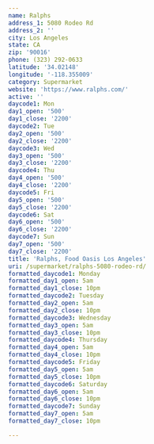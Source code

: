 ```yaml
---
name: Ralphs
address_1: 5080 Rodeo Rd
address_2: ''
city: Los Angeles
state: CA
zip: '90016'
phone: (323) 292-0633
latitude: '34.02148'
longitude: '-118.355009'
category: Supermarket
website: 'https://www.ralphs.com/'
active: ''
daycode1: Mon
day1_open: '500'
day1_close: '2200'
daycode2: Tue
day2_open: '500'
day2_close: '2200'
daycode3: Wed
day3_open: '500'
day3_close: '2200'
daycode4: Thu
day4_open: '500'
day4_close: '2200'
daycode5: Fri
day5_open: '500'
day5_close: '2200'
daycode6: Sat
day6_open: '500'
day6_close: '2200'
daycode7: Sun
day7_open: '500'
day7_close: '2200'
title: 'Ralphs, Food Oasis Los Angeles'
uri: /supermarket/ralphs-5080-rodeo-rd/
formatted_daycode1: Monday
formatted_day1_open: 5am
formatted_day1_close: 10pm
formatted_daycode2: Tuesday
formatted_day2_open: 5am
formatted_day2_close: 10pm
formatted_daycode3: Wednesday
formatted_day3_open: 5am
formatted_day3_close: 10pm
formatted_daycode4: Thursday
formatted_day4_open: 5am
formatted_day4_close: 10pm
formatted_daycode5: Friday
formatted_day5_open: 5am
formatted_day5_close: 10pm
formatted_daycode6: Saturday
formatted_day6_open: 5am
formatted_day6_close: 10pm
formatted_daycode7: Sunday
formatted_day7_open: 5am
formatted_day7_close: 10pm

---
```



